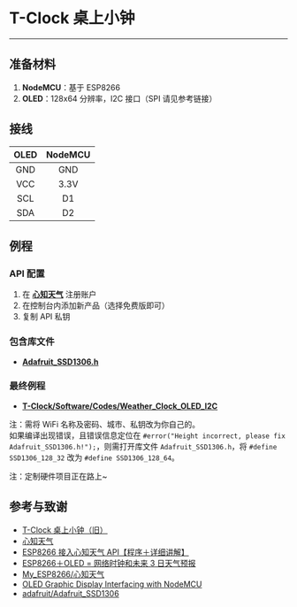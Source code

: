 # T-Clock 桌上小钟

---

## 准备材料

1. **NodeMCU**：基于 ESP8266
2. **OLED**：128x64 分辨率，I2C 接口（SPI 请见参考链接）

## 接线

| OLED  | NodeMCU |
| :---: | :-----: |
|  GND  |   GND   |
|  VCC  |  3.3V   |
|  SCL  |   D1    |
|  SDA  |   D2    |


## 例程

### API 配置

1. 在 [**心知天气**](https://www.seniverse.com/) 注册账户
2. 在控制台内添加新产品（选择免费版即可）
3. 复制 API 私钥

### 包含库文件

* [**Adafruit_SSD1306.h**](https://github.com/adafruit/Adafruit_SSD1306)

### 最终例程
* [**T-Clock/Software/Codes/Weather_Clock_OLED_I2C**](https://github.com/linyuxuanlin/T-Clock/tree/master/Software/Codes/Weather_Clock_OLED_I2C)

注：需将 WiFi 名称及密码、城市、私钥改为你自己的。  
如果编译出现错误，且错误信息定位在 `#error("Height incorrect, please fix Adafruit_SSD1306.h!");`，则需打开库文件 `Adafruit_SSD1306.h`，将 `#define SSD1306_128_32` 改为 `#define SSD1306_128_64`。


注：定制硬件项目正在路上~

## 参考与致谢
* [T-Clock 桌上小钟（旧）](post/unlist/T-Clock桌上小钟（旧）.md)
* [心知天气](https://www.seniverse.com/)
* [ESP8266 接入心知天气 API【程序＋详细讲解】](https://www.bilibili.com/video/av89935868/?spm_id_from=333.788.b_636f6d6d656e74.4)
* [ESP8266＋OLED = 网络时钟和未来 3 日天气预报](https://www.bilibili.com/video/av88920975/)
* [My_ESP8266/心知天气](https://gitee.com/young_people_only_love_her/My_ESP8266/tree/master/%E5%BF%83%E7%9F%A5%E5%A4%A9%E6%B0%94)
* [OLED Graphic Display Interfacing with NodeMCU](https://www.electronicwings.com/nodemcu/oled-graphic-display-interfacing-with-nodemcu)
* [adafruit/Adafruit_SSD1306](https://github.com/adafruit/Adafruit_SSD1306)